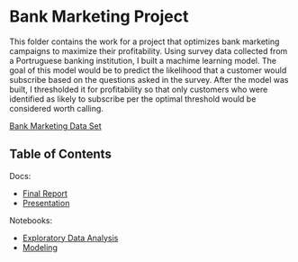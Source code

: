 # Bank Marketing Project
This folder contains the work for a project that optimizes bank marketing campaigns to maximize their profitability. Using survey data collected from a Portruguese banking institution, I built a machime learning model. The goal of this model would be to predict the likelihood that a customer would subscribe based on the questions asked in the survey. After the model was built, I thresholded it for profitability so that only customers who were identified as likely to subscribe per the optimal threshold would be considered worth calling. 

[Bank Marketing Data Set](https://archive.ics.uci.edu/ml/datasets/Bank+Marketing)

## Table of Contents

Docs:
* [Final Report](https://docs.google.com/document/d/1aIfiTC5OssufOpGzZcCWbuGsHG-4UszKcd2xjaJ7Fc8/edit)
* [Presentation](https://docs.google.com/presentation/d/1R6zcAQ6s6sVrWypVouAwfSYL5-HnB6e5Qo_XYFaPqhc/edit?usp=sharing)

Notebooks:
* [Exploratory Data Analysis](https://github.com/jsmolesworth96/Bank-Marketing/blob/main/Bank%20Marketing%20EDA%20and%20Data%20Wrangling%20(1).ipynb)
* [Modeling](https://github.com/jsmolesworth96/Bank-Marketing/blob/main/Bank%20Marketing%20Modeling.ipynb)
